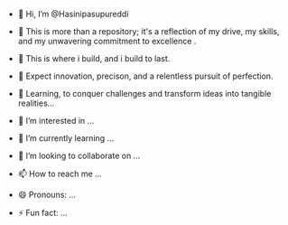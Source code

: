  - 👋 Hi, I’m @Hasinipasupureddi
 - 🌱 This is more than a repository; it's a reflection of my drive, my skills, and my unwavering commitment to excellence .
 - 💪 This is where i build, and i build to last.
 - 💞️ Expect innovation, precison, and a relentless pursuit of perfection.
 - 🌟 Learning, to conquer challenges and transform ideas into tangible realities...
 
 
 







- 👀 I’m interested in ...
- 🌱 I’m currently learning ...
- 💞️ I’m looking to collaborate on ...
- 📫 How to reach me ...
- 😄 Pronouns: ...
- ⚡ Fun fact: ...

<!---
Hasinipasupureddi/Hasinipasupureddi is a ✨ special ✨ repository because its `README.md` (this file) appears on your GitHub profile.
You can click the Preview link to take a look at your changes.
--->
